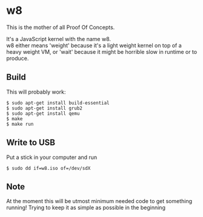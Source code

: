 w8
==

This is the mother of all Proof Of Concepts.

It's a JavaScript kernel with the name w8.<br>
w8 either means 'weight' because it's a light weight kernel on top of a heavy weight VM,
or 'wait' because it might be horrible slow in runtime or to produce.

Build
-----

This will probably work:

    $ sudo apt-get install build-essential
    $ sudo apt-get install grub2
    $ sudo apt-get install qemu
    $ make
    $ make run

Write to USB
------------
Put a stick in your computer and run

    $ sudo dd if=w8.iso of=/dev/sdX

Note
----
At the moment this will be utmost minimum needed code to get something running!
Trying to keep it as simple as possible in the beginning
